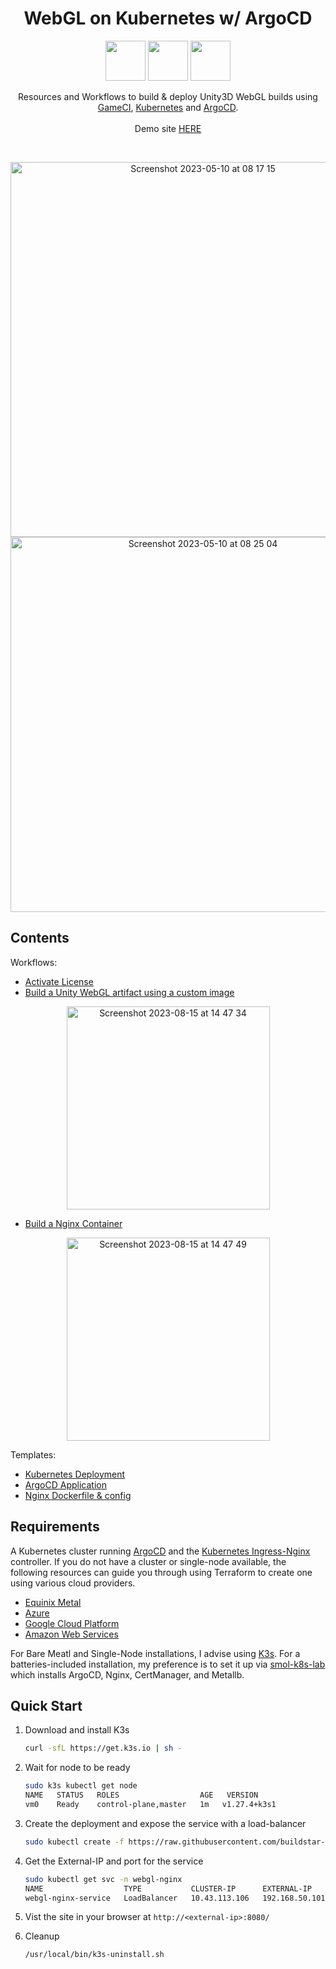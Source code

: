 <h1 align=center>
WebGL on Kubernetes w/ ArgoCD
</h1>

<p align="center">
  <img width="64" src="https://icons-for-free.com/iconfiles/png/512/kubernetes-1331550890056502145.png">
  <img width="64" src="https://icons-for-free.com/iconfiles/png/512/argocd-1331550886883580947.png">
  <img width="64" src="https://cdn4.iconfinder.com/data/icons/logos-brands-5/24/unity-1024.png">
<p>

<p align=center>
Resources and Workflows to build & deploy Unity3D WebGL builds using <br>
  <a href="https://game.ci/">GameCI</a>, <a href="https://kubernetes.io/">Kubernetes</a> and <a href="https://argo-cd.readthedocs.io/en/stable/">ArgoCD</a>.
<br>
<br>
Demo site <a href="http://webgl-nginx.buildstar.online/">HERE</a>
</p>
<br>
<p align="center">
<img width="600" alt="Screenshot 2023-05-10 at 08 17 15" src="https://github.com/buildstars-online/unity-webgl-nginx/assets/84841307/2a05bfc3-b665-4df6-a28d-8a01c06da4c8"> <br>
<img width="600" alt="Screenshot 2023-05-10 at 08 25 04" src="https://github.com/buildstars-online/unity-webgl-nginx/assets/84841307/8fdf7ecf-425e-458f-8550-caf84789d426">
</p>

## Contents

Workflows:
- [Activate License](https://github.com/buildstar-online/unity-webgl-nginx/blob/main/.github/workflows/activation.yml)
- [Build a Unity WebGL artifact using a custom image](https://github.com/buildstar-online/unity-webgl-nginx/blob/main/.github/workflows/build-unity-artifact.yml)

<p align="center">
<img width="325" alt="Screenshot 2023-08-15 at 14 47 34" src="https://github.com/buildstar-online/unity-webgl-nginx/assets/84841307/c46a73cf-1d23-45e6-bc6c-53af9a6c7095">
</p>

- [Build a Nginx Container](https://github.com/buildstar-online/unity-webgl-nginx/blob/main/.github/workflows/build-docker-image.yaml)

<p align="center">
<img width="325" alt="Screenshot 2023-08-15 at 14 47 49" src="https://github.com/buildstar-online/unity-webgl-nginx/assets/84841307/fb9fc851-d508-4779-afc8-66b28a95cfe1">
</p>

Templates:
- [Kubernetes Deployment](https://github.com/buildstar-online/unity-webgl-nginx/blob/main/kubernetes/basic-deployment.yaml)
- [ArgoCD Application](https://github.com/buildstar-online/unity-webgl-nginx/blob/main/argo-app.yaml)
- [Nginx Dockerfile & config](https://github.com/buildstar-online/unity-webgl-nginx/tree/main/docker)


## Requirements

A Kubernetes cluster running [ArgoCD](https://argo-cd.readthedocs.io/en/stable/) and the [Kubernetes Ingress-Nginx](https://github.com/kubernetes/ingress-nginx) controller. 
If you do not have a cluster or single-node available, the following resources can guide you through using Terraform to create one using various cloud providers.

- [Equinix Metal](https://github.com/buildstars-online/modules-equinix-tf-spot)
- [Azure](https://github.com/buildstars-online/azure-tf-starter)
- [Google Cloud Platform](https://github.com/buildstars-online/gcp-tf-starter)
- [Amazon Web Services](https://github.com/buildstars-online/modules-aws-ec2)

For Bare Meatl and Single-Node installations, I advise using [K3s](https://k3s.io/). For a batteries-included installation, my preference is to set it up via [smol-k8s-lab](https://github.com/small-hack/smol-k8s-lab) which installs ArgoCD, Nginx, CertManager, and Metallb.

## Quick Start

1. Download and install K3s

    ```bash
    curl -sfL https://get.k3s.io | sh - 
    ```

2. Wait for node to be ready

    ```bash
    sudo k3s kubectl get node
    NAME   STATUS   ROLES                  AGE   VERSION
    vm0    Ready    control-plane,master   1m   v1.27.4+k3s1
    ```

3. Create the deployment and expose the service with a load-balancer

    ```bash
    sudo kubectl create -f https://raw.githubusercontent.com/buildstar-online/unity-webgl-nginx/main/kubernetes/default-k3s-deployment.yaml
    ```

4. Get the External-IP and port for the service

    ```bash
    sudo kubectl get svc -n webgl-nginx
    NAME                  TYPE           CLUSTER-IP      EXTERNAL-IP      PORT(S)          AGE
    webgl-nginx-service   LoadBalancer   10.43.113.106   192.168.50.101   8080:30262/TCP   22m
    ```

4. Vist the site in your browser at `http://<external-ip>:8080/`

5. Cleanup

    ```bash
    /usr/local/bin/k3s-uninstall.sh
    ```
